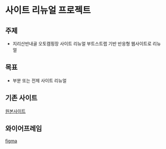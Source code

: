 #  사이트 리뉴얼 프로젝트

## 주제
* 지리산반내골 오토캠핑장 사이트 리뉴얼 부트스트랩 기반 반응형 웹사이트로 리뉴얼

## 목표
* 부분 또는 전제 사이트 리뉴얼

## 기존 사이트
[원본사이트](http://www.xn--bb0b05e18j4qc88hotlwudovmr8o.com/)

## 와이어프레임
[figma](https://www.figma.com/file/pawa7NPKpt1ZeQG3hcKBVG/Untitled?node-id=0%3A1)

